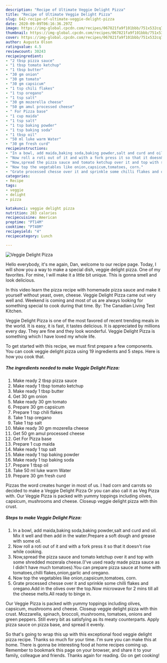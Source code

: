 ```yaml
---
description: "Recipe of Ultimate Veggie Delight Pizza"
title: "Recipe of Ultimate Veggie Delight Pizza"
slug: 642-recipe-of-ultimate-veggie-delight-pizza
date: 2020-09-09T06:16:36.297Z
image: https://img-global.cpcdn.com/recipes/067821fa9f101bbb/751x532cq70/veggie-delight-pizza-recipe-main-photo.jpg
thumbnail: https://img-global.cpcdn.com/recipes/067821fa9f101bbb/751x532cq70/veggie-delight-pizza-recipe-main-photo.jpg
cover: https://img-global.cpcdn.com/recipes/067821fa9f101bbb/751x532cq70/veggie-delight-pizza-recipe-main-photo.jpg
author: Augusta Olson
ratingvalue: 4.5
reviewcount: 30243
recipeingredient:
- "2 tbsp pizza sauce"
- "1 tbsp tomato ketchup"
- "1 tbsp butter"
- "30 gm onion"
- "30 gm tomato"
- "30 gm capsicum"
- "1 tsp chili flakes"
- "1 tsp oregano"
- "1 tsp salt"
- "30 gm mozerella cheese"
- "50 gm amul processed cheese"
- " For Pizza base"
- "1 cup maida"
- "1 tsp salt"
- "1 tsp baking powder"
- "1 tsp baking soda"
- "1 tbsp oil"
- "50 ml luke warm Water"
- "30 gm fresh curd"
recipeinstructions:
- "In a bowl, add maida,baking soda,baking powder,salt and curd and oil. Mix it well and then add in the water.Prepare a soft dough and grease with some oil."
- "Now roll a roti out of it and with a fork press it so that it doesn&#39;t rise while cooking."
- "Now,spread the pizza sauce and tomato ketchup over it and top with some shredded mozerala cheese.(I&#39;ve used ready made pizza sauce as I didn&#39;t have much tomatoes).You can prepare pizza sauce at home with tomatoes,chilli flakes,onion,garlic and oregano."
- "Now top the vegetables like onion,capsicum,tomatoes, corn."
- "Grate processed chesse over it and sprinkle some chilli flakes and oregano.Add in the olives over the top.Now microwave for 2 mins till all the cheese melts.All ready to binge in."
categories:
- Recipe
tags:
- veggie
- delight
- pizza

katakunci: veggie delight pizza 
nutrition: 283 calories
recipecuisine: American
preptime: "PT14M"
cooktime: "PT40M"
recipeyield: "4"
recipecategory: Lunch

---
```



![Veggie Delight Pizza](https://img-global.cpcdn.com/recipes/067821fa9f101bbb/751x532cq70/veggie-delight-pizza-recipe-main-photo.jpg)

Hello everybody, it's me again, Dan, welcome to our recipe page. Today, I will show you a way to make a special dish, veggie delight pizza. One of my favorites. For mine, I will make it a little bit unique. This is gonna smell and look delicious.

In this video learn the pizza recipe with homemade pizza sauce and make it yourself without yeast, oven, cheese. Veggie Delight Pizza came out very well and. Weekend is coming and most of us are always looking for something special to cook during that time. By: The Canadian Living Test Kitchen.

Veggie Delight Pizza is one of the most favored of recent trending meals in the world. It is easy, it is fast, it tastes delicious. It is appreciated by millions every day. They are fine and they look wonderful. Veggie Delight Pizza is something which I have loved my whole life.


To get started with this recipe, we must first prepare a few components. You can cook veggie delight pizza using 19 ingredients and 5 steps. Here is how you cook that.

<!--inarticleads1-->

##### The ingredients needed to make Veggie Delight Pizza:

1. Make ready 2 tbsp pizza sauce
1. Make ready 1 tbsp tomato ketchup
1. Make ready 1 tbsp butter
1. Get 30 gm onion
1. Make ready 30 gm tomato
1. Prepare 30 gm capsicum
1. Prepare 1 tsp chili flakes
1. Take 1 tsp oregano
1. Take 1 tsp salt
1. Make ready 30 gm mozerella cheese
1. Get 50 gm amul processed cheese
1. Get  For Pizza base
1. Prepare 1 cup maida
1. Make ready 1 tsp salt
1. Make ready 1 tsp baking powder
1. Make ready 1 tsp baking soda
1. Prepare 1 tbsp oil
1. Take 50 ml luke warm Water
1. Prepare 30 gm fresh curd


Pizzas the word creates hunger in most of us. I had corn and carrots so decided to make a Veggie Delight Pizza Or you can also call it as Veg Pizza with. Our Veggie Pizza is packed with yummy toppings including olives, capsicum, mushrooms and cheese. Closeup veggie delight pizza with thin crust. 

<!--inarticleads2-->

##### Steps to make Veggie Delight Pizza:

1. In a bowl, add maida,baking soda,baking powder,salt and curd and oil. Mix it well and then add in the water.Prepare a soft dough and grease with some oil.
1. Now roll a roti out of it and with a fork press it so that it doesn&#39;t rise while cooking.
1. Now,spread the pizza sauce and tomato ketchup over it and top with some shredded mozerala cheese.(I&#39;ve used ready made pizza sauce as I didn&#39;t have much tomatoes).You can prepare pizza sauce at home with tomatoes,chilli flakes,onion,garlic and oregano.
1. Now top the vegetables like onion,capsicum,tomatoes, corn.
1. Grate processed chesse over it and sprinkle some chilli flakes and oregano.Add in the olives over the top.Now microwave for 2 mins till all the cheese melts.All ready to binge in.


Our Veggie Pizza is packed with yummy toppings including olives, capsicum, mushrooms and cheese. Closeup veggie delight pizza with thin crust. Mozzarella, spinach, broccoli, mushrooms, tomatoes, onions and green peppers. Still every bit as satisfying as its meaty counterparts. Apply pizza sauce on pizza base, and spread it evenly. 

So that's going to wrap this up with this exceptional food veggie delight pizza recipe. Thanks so much for your time. I'm sure you can make this at home. There is gonna be interesting food at home recipes coming up. Remember to bookmark this page on your browser, and share it to your family, colleague and friends. Thanks again for reading. Go on get cooking!
